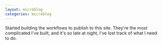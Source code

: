 ```yaml
---
layout: microblog
categories: microblog 
---
```


Started building the workflows to publish to this site. They're the most complicated I've built, and it's so late at night, I've lost track of what I need to do.